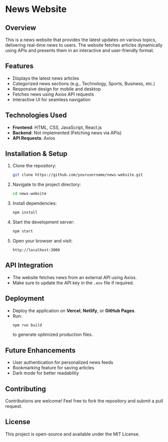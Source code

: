 # News Website

## Overview
This is a news website that provides the latest updates on various topics, delivering real-time news to users. The website fetches articles dynamically using APIs and presents them in an interactive and user-friendly format.

## Features
- Displays the latest news articles
- Categorized news sections (e.g., Technology, Sports, Business, etc.)
- Responsive design for mobile and desktop
- Fetches news using Axios API requests
- Interactive UI for seamless navigation

## Technologies Used
- **Frontend**: HTML, CSS, JavaScript, React.js
- **Backend**: Not implemented (Fetching news via APIs)
- **API Requests**: Axios

## Installation & Setup
1. Clone the repository:
   ```sh
   git clone https://github.com/yourusername/news-website.git
   ```
2. Navigate to the project directory:
   ```sh
   cd news-website
   ```
3. Install dependencies:
   ```sh
   npm install
   ```
4. Start the development server:
   ```sh
   npm start
   ```
5. Open your browser and visit:
   ```
   http://localhost:3000
   ```

## API Integration
- The website fetches news from an external API using Axios.
- Make sure to update the API key in the `.env` file if required.

## Deployment
- Deploy the application on **Vercel**, **Netlify**, or **GitHub Pages**.
- Run:
  ```sh
  npm run build
  ```
  to generate optimized production files.

## Future Enhancements
- User authentication for personalized news feeds
- Bookmarking feature for saving articles
- Dark mode for better readability

## Contributing
Contributions are welcome! Feel free to fork the repository and submit a pull request.

## License
This project is open-source and available under the MIT License.

